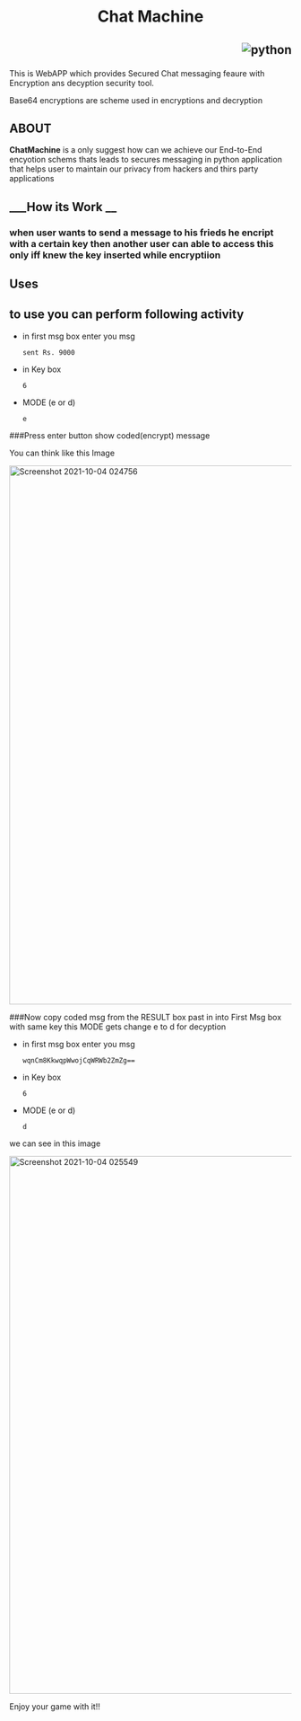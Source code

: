 <h1 align="center"> Chat Machine  </h1>

<h2 align="right">

![python](https://forthebadge.com/images/badges/made-with-python.svg)

</h2>

This is WebAPP which provides Secured Chat messaging feaure with Encryption ans decyption security tool. 

Base64 encryptions are scheme used in encryptions and decryption


## __ABOUT__
**ChatMachine** is a only suggest how can we achieve our End-to-End encyotion schems thats leads to secures messaging in python application that helps user to maintain our privacy from hackers and thirs party applications 

## ___How its Work __
### when user wants to send a message to his frieds he encript with a certain key then another user can able to access this only iff knew the key inserted while encryptiion

## __Uses__

## to use you can perform following activity

- in first msg box enter you msg
    ```
    sent Rs. 9000
    ```
- in Key box
    ```
    6
    ```

- MODE (e or d)
    ```
    e
    ```
 ###Press enter button show coded(encrypt) message 
 
 You can think like this Image
 
 <img width="960" alt="Screenshot 2021-10-04 024756" src="https://user-images.githubusercontent.com/85605208/135771936-986837bd-c037-498d-beaa-18c3314bae7c.png">

###Now copy coded msg from the RESULT box past in into First Msg box with same key this MODE gets change e to d for decyption

- in first msg box enter you msg
    ```
    wqnCm8KkwqpWwojCqWRWb2ZmZg==
    ```
- in Key box
    ```
    6
    ```

- MODE (e or d)
    ```
    d
    ```
 we can see in this image
 
 <img width="958" alt="Screenshot 2021-10-04 025549" src="https://user-images.githubusercontent.com/85605208/135772069-7e7b13ef-9535-41a2-a0f2-a85f584d6e9a.png">

 

Enjoy your game with it!!